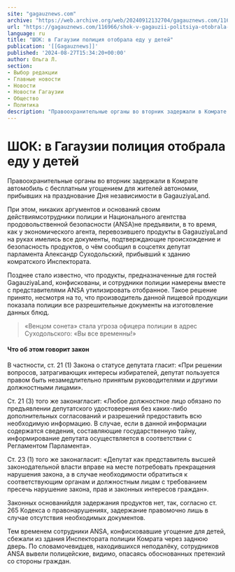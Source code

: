 ```yaml
---
site: "gagauznews.com"
archive: "https://web.archive.org/web/20240912132704/gagauznews.com/116966/shok-v-gagauzii-politsiya-otobrala-edu-u-detej.html"
url: "https://gagauznews.com/116966/shok-v-gagauzii-politsiya-otobrala-edu-u-detej.html"
language: ru
title: "ШОК: в Гагаузии полиция отобрала еду у детей"
publication: '[[Gagauznews]]'
published: '2024-08-27T15:34:20+00:00'
author: Ольга Л.
section:
- Выбор редакции
- Главные новости
- Новости
- Новости Гагаузии
- Общество
- Политика
description: "Правоохранительные органы во вторник задержали в Комрате автомобиль с бесплатным угощением для жителей автономии, прибывших на празднование Дня независимости в GagauziyaLand. При этом, никаких аргументов и оснований своим действиям сотрудники полиции и Национального агентства продовольственной безопасности (ANSA) не предъявили, в то время, как у экономического агента, перевозившего продукты в GagauziyaLand на руках имелись все документы, подтверждающие происхождение и безопасность продуктов, о чём сообщил в соцсетях депутат парламента Александр Суходольский, прибывший к зданию комратского Инспектората. Позднее стало известно, что продукты, предназначенные для гостей GagauziyaLand, конфискованы, и сотрудники полиции намерены вместе с представителями ANSA утилизировать отобранное. Такое решение принято, несмотря на то, что […]"
---
```


# ШОК: в Гагаузии полиция отобрала еду у детей

Правоохранительные органы во вторник задержали в Комрате автомобиль с бесплатным угощением для жителей автономии, прибывших на празднование Дня независимости в GagauziyaLand.

При этом, никаких аргументов и оснований своим действиямсотрудники полиции и Национального агентства продовольственной безопасности (ANSA)не предъявили, в то время, как у экономического агента, перевозившего продукты в GagauziyaLand на руках имелись все документы, подтверждающие происхождение и безопасность продуктов, о чём сообщил в соцсетях депутат парламента Александр Суходольский, прибывший к зданию комратского Инспектората.

Позднее стало известно, что продукты, предназначенные для гостей GagauziyaLand, конфискованы, и сотрудники полиции намерены вместе с представителями ANSA утилизировать отобранное. Такое решение принято, несмотря на то, что производитель данной пищевой продукции показала полиции все разрешительные документы на изготовление данных блюд.

> «Венцом сонета» стала угроза офицера полиции в адрес Суходольского: «Вы все временны!»

#### Что об этом говорит закон

В частности, ст. 21 (1) Закона о статусе депутата гласит: «При решении вопросов, затрагивающих интересы избирателей, депутат пользуется правом быть незамедлительно принятым руководителями и другими должностными лицами».

Ст. 21 (3) того же законагласит: «Любое должностное лицо обязано по предъявлении депутатского удостоверения без каких-либо дополнительных согласований и разрешений предоставить всю необходимую информацию. В случае, если в данной информации содержатся сведения, составляющие государственную тайну, информирование депутата осуществляется в соответствии с Регламентом Парламента».

Ст. 23 (1) того же законагласит: «Депутат как представитель высшей законодательной власти вправе на месте потребовать прекращения нарушения закона, а в случае необходимости обратиться к соответствующим органам и должностным лицам с требованием пресечь нарушение закона, прав и законных интересов граждан».

Законных основанийдля задержания продуктов нет, так, согласно ст. 265 Кодекса о правонарушениях, задержание правомочно лишь в случае отсутствия необходимых документов.

Тем временем сотрудники ANSA, конфисковавшие угощение для детей, сбежали из здания Инспектората полиции Комрата через заднюю дверь. По словамочевидцев, находившихся неподалёку, сотрудников ANSA вывели полицейские, видимо, опасаясь обоснованных претензий со стороны граждан.